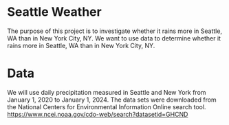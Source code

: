 # Seattle Weather
The purpose of this project is to investigate whether it rains more in Seattle, WA than in New York City, NY. We want to use data to determine whether it rains more in Seattle, WA than in New York City, NY.

# Data
We will use daily precipitation measured in Seattle and New York from January 1, 2020 to January 1, 2024. The data sets were downloaded from the National Centers for Environmental Information Online search tool. https://www.ncei.noaa.gov/cdo-web/search?datasetid=GHCND 
